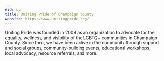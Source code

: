 ```yaml
---
eid: up
title: Uniting Pride of Champaign County
website: https://www.unitingpride.org/
---
```

Uniting Pride was founded in 2009 as an organization to advocate for the
equality, wellness, and visibility of the LGBTQ+ communities in Champaign
County. Since then, we have been active in the community through support and
social groups, community-building events, educational workshops, local
advocacy, resource referrals, and more.
